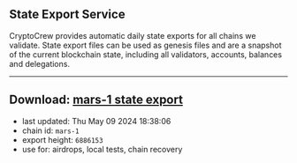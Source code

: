 ## State Export Service
CryptoCrew provides automatic daily state exports for all chains we validate. State export files can be used as genesis files and are a snapshot of the current blockchain state, including all validators, accounts, balances and delegations.

---
**Download: [mars-1 state export](https://dl-eu2.ccvalidators.com/SERVICE/mars/mars-1_export_6886153.json)**
---

- last updated: Thu May 09 2024 18:38:06
- chain id: `mars-1`
- export height: `6886153`
- use for: airdrops, local tests, chain recovery
